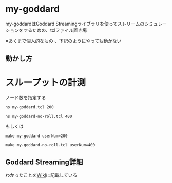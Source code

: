# my-goddard
my-goddardはGoddard Streamingライブラリを使ってストリームのシミュレーションをするための、tclファイル置き場

※あくまで個人的なもの 、下記のようにやっても動かない

## 動かし方

# スループットの計測

ノード数を指定する

`ns my-goddard.tcl 200`

`ns my-goddard-no-roll.tcl 400`

もしくは

`make my-goddard userNum=200`

`make my-goddard-no-roll.tcl userNum=400`

## Goddard Streaming詳細
わかったことを[Wiki](https://github.com/proshunsuke/my-goddard/wiki)に記載している
